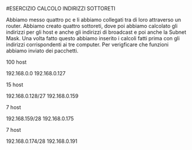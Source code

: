 #ESERCIZIO CALCOLO INDIRIZZI SOTTORETI

Abbiamo messo quattro pc e li abbiamo collegati tra di loro attraverso un router. Abbiamo creato quattro sottoreti, dove poi abbiamo calcolato gli indirizzi per gli host e anche gli indirizzi di broadcast e poi anche la Subnet Mask. Una volta fatto questo abbiamo inserito i calcoli fatti prima con gli indirizzi corrispondenti ai tre computer. Per verigficare che funzioni abbiamo inviato dei pacchetti.


100 host

192.168.0.0
192.168.0.127

15 host

192.168.0.128/27
192.168.0.159

7 host

192.168.159/28
192.168.0.175

7 host

192.168.0.174/28
192.168.0.191
